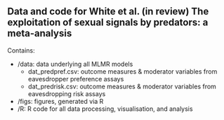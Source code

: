 ## Data and code for White et al. (in review) The exploitation of sexual signals by predators: a meta-analysis

Contains:

- /data: data underlying all MLMR models
  - dat_predpref.csv: outcome measures & moderator variables from eavesdropper preference assays 
  - dat_predrisk.csv: outcome measures & moderator variables from eavesdropping risk assays
- /figs: figures, generated via R
- /R: R code for all data processing, visualisation, and analysis